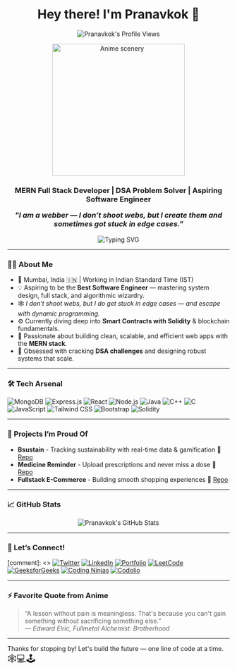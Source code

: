<h1 align="center">Hey there! I'm Pranavkok 👋</h1>

<p align="center">
  <img src="https://komarev.com/ghpvc/?username=Pranavkok&label=Profile%20views&color=0e75b6&style=flat" alt="Pranavkok's Profile Views"/>
</p>

<p align="center">
  <img src="https://media.tenor.com/FbIEm5UJ28sAAAAm/spiderman-tom-holland.webp" width="300" alt="Anime scenery"/>
</p>


<h3 align="center">
  MERN Full Stack Developer | DSA Problem Solver | Aspiring Software Engineer<br/> 
  
  <em>"I am a webber — I don’t shoot webs, but I create them and sometimes got stuck in edge cases."</em>
</h3>

<p align="center">
  <img src="https://readme-typing-svg.demolab.com?font=Fira+Code&size=24&duration=2500&pause=1000&center=true&vCenter=true&width=600&lines=Devloping+Websites...;Solving+Complex+DSA+Problems...;Designing+Systems..;Building+Better+Me" alt="Typing SVG" />
</p>

---

### 👨‍💻 About Me

- 📍 Mumbai, India 🇮🇳 | Working in Indian Standard Time (IST)
- 💡 Aspiring to be the **Best Software Engineer** — mastering system design, full stack, and algorithmic wizardry.
- 🕸️ *I don’t shoot webs, but I do get stuck in edge cases — and escape with dynamic programming.*
- ⚙️ Currently diving deep into **Smart Contracts with Solidity** & blockchain fundamentals.
- 🚀 Passionate about building clean, scalable, and efficient web apps with the **MERN stack**.
- 🎯 Obsessed with cracking **DSA challenges** and designing robust systems that scale.

---

### 🛠️ Tech Arsenal

![MongoDB](https://img.shields.io/badge/MongoDB-4EA94B?style=for-the-badge&logo=mongodb&logoColor=white)
![Express.js](https://img.shields.io/badge/Express.js-000000?style=for-the-badge&logo=express&logoColor=white)
![React](https://img.shields.io/badge/React-61DAFB?style=for-the-badge&logo=react&logoColor=black)
![Node.js](https://img.shields.io/badge/Node.js-339933?style=for-the-badge&logo=nodedotjs&logoColor=white)
![Java](https://img.shields.io/badge/Java-ED8B00?style=for-the-badge&logo=java&logoColor=white)
![C++](https://img.shields.io/badge/C++-00599C?style=for-the-badge&logo=c%2B%2B&logoColor=white)
![C](https://img.shields.io/badge/C-00599C?style=for-the-badge&logo=c&logoColor=white)
![JavaScript](https://img.shields.io/badge/JavaScript-F7DF1E?style=for-the-badge&logo=javascript&logoColor=black)
![Tailwind CSS](https://img.shields.io/badge/Tailwind_CSS-38B2AC?style=for-the-badge&logo=tailwind-css&logoColor=white)
![Bootstrap](https://img.shields.io/badge/Bootstrap-563D7C?style=for-the-badge&logo=bootstrap&logoColor=white)
![Solidity](https://img.shields.io/badge/Solidity-363636?style=for-the-badge&logo=solidity&logoColor=white)

---

### 🚀 Projects I’m Proud Of

- **Bsustain** - Tracking sustainability with real-time data & gamification 🌱 [Repo](https://github.com/Pranavkok/B-Sustain-Natural-Resource-Tracker-)
- **Medicine Reminder** - Upload prescriptions and never miss a dose 💊 [Repo](https://github.com/Pranavkok/MedReminder)
- **Fullstack E-Commerce** - Building smooth shopping experiences 🛒 [Repo](https://github.com/Pranavkok/E-Commerce)

---

### 📈 GitHub Stats

<p align="center">
  <img src="https://github-readme-stats.vercel.app/api?username=Pranavkok&show_icons=true&theme=radical" alt="Pranavkok's GitHub Stats" />
</p>

---

### 🤝 Let’s Connect!

[comment]: <> [![Twitter](https://img.shields.io/badge/Twitter-OkProfessor8854-1DA1F2?style=for-the-badge&logo=twitter&logoColor=white)](https://x.com/OkProfessor8854)
[![LinkedIn](https://img.shields.io/badge/LinkedIn-Pranav%20Kokate-0077B5?style=for-the-badge&logo=linkedin&logoColor=white)](https://www.linkedin.com/in/pranav-kokate-08a93a337/)
[![Portfolio](https://img.shields.io/badge/Portfolio-Pranavkok.netlify.app-FF5722?style=for-the-badge&logo=google-chrome&logoColor=white)](https://pranavkok.netlify.app/)
[![LeetCode](https://img.shields.io/badge/LeetCode-PranavKok15-FFA116?style=for-the-badge&logo=leetcode&logoColor=white)](https://leetcode.com/u/PranavKok15/)
[![GeeksforGeeks](https://img.shields.io/badge/GeeksforGeeks-Pranavktwbp-0F9D58?style=for-the-badge&logo=geeksforgeeks&logoColor=white)](https://www.geeksforgeeks.org/user/pranavktwbp/)
[![Coding Ninjas](https://img.shields.io/badge/Coding%20Ninjas-PranavKok-FF5722?style=for-the-badge&logo=codeforces&logoColor=white)](https://www.naukri.com/code360/profile/PranavKok)
[![Codolio](https://img.shields.io/badge/Codolio-Con-2C3E50?style=for-the-badge&logo=github&logoColor=white)](https://codolio.com/profile/Con)

---

### ⚡ Favorite Quote from Anime

> “A lesson without pain is meaningless. That's because you can't gain something without sacrificing something else.”  
> — *Edward Elric, Fullmetal Alchemist: Brotherhood*

---

Thanks for stopping by! Let's build the future — one line of code at a time.  
<span style="font-size: 1.5em;">🕸️💻🕹️</span>
